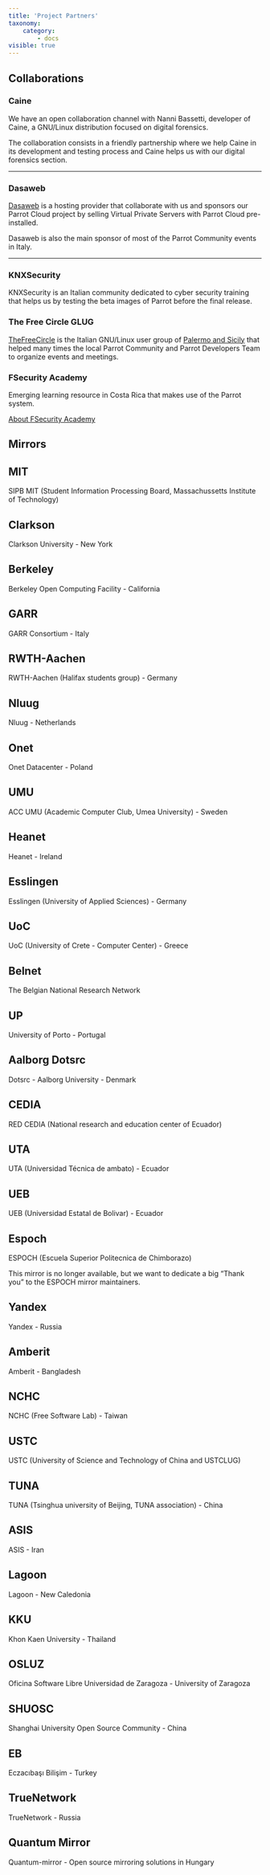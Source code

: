 ```yaml
---
title: 'Project Partners'
taxonomy:
    category:
        - docs
visible: true
---
```


## Collaborations

### Caine


We have an open collaboration channel with Nanni Bassetti, developer of Caine, a GNU/Linux distribution focused on digital forensics.

The collaboration consists in a friendly partnership where we help Caine in its development and testing process and Caine helps us with our digital forensics section.

***

### Dasaweb


[Dasaweb](https://www.dasaweb.net) is a hosting provider that collaborate with us and sponsors our Parrot Cloud project by selling Virtual Private Servers with Parrot Cloud pre-installed.

Dasaweb is also the main sponsor of most of the Parrot Community events in Italy.

***

### KNXSecurity

KNXSecurity is an Italian community dedicated to cyber security training that helps us by testing the beta images of Parrot before the final release.

### The Free Circle GLUG

[TheFreeCircle](https://www.thefreecircle.org/) is the Italian GNU/Linux user group of [Palermo and Sicily](http://lugmap.linux.it/sicilia/) that helped many times the local Parrot Community and Parrot Developers Team to organize events and meetings.

### FSecurity Academy

Emerging learning resource in Costa Rica that makes use of the Parrot system.

[About FSecurity Academy](https://www.fsecurityacademy.com/about/)


## Mirrors

## MIT


SIPB MIT (Student Information Processing Board, Massachussetts Institute of Technology)

## Clarkson


Clarkson University - New York

## Berkeley


Berkeley Open Computing Facility - California

## GARR


GARR Consortium - Italy

## RWTH-Aachen


RWTH-Aachen (Halifax students group) - Germany

## Nluug


Nluug - Netherlands

## Onet


Onet Datacenter - Poland

## UMU


ACC UMU (Academic Computer Club, Umea University) - Sweden

## Heanet


Heanet - Ireland

## Esslingen


Esslingen (University of Applied Sciences) - Germany

## UoC


UoC (University of Crete - Computer Center) - Greece

## Belnet


The Belgian National Research Network

## UP


University of Porto - Portugal

## Aalborg Dotsrc


Dotsrc - Aalborg University - Denmark

## CEDIA


RED CEDIA (National research and education center of Ecuador)

## UTA


UTA (Universidad Técnica de ambato) - Ecuador

## UEB


UEB (Universidad Estatal de Bolivar) - Ecuador

## Espoch


ESPOCH (Escuela Superior Politecnica de Chimborazo)

This mirror is no longer available, but we want to dedicate a big “Thank you” to the ESPOCH mirror maintainers.

## Yandex


Yandex - Russia

## Amberit


Amberit - Bangladesh

## NCHC


NCHC (Free Software Lab) - Taiwan

## USTC


USTC (University of Science and Technology of China and USTCLUG)

## TUNA


TUNA (Tsinghua university of Beijing, TUNA association) - China

## ASIS


ASIS - Iran

## Lagoon


Lagoon - New Caledonia

## KKU


Khon Kaen University - Thailand

## OSLUZ


Oficina Software Libre Universidad de Zaragoza - University of Zaragoza

## SHUOSC


Shanghai University Open Source Community - China

## EB


Eczacıbaşı Bilişim - Turkey

## TrueNetwork


TrueNetwork - Russia

## Quantum Mirror

Quantum-mirror - Open source mirroring solutions in Hungary